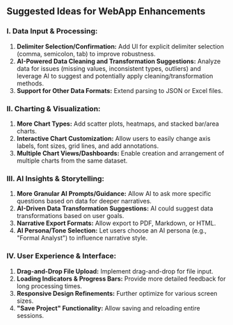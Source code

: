 ## Suggested Ideas for WebApp Enhancements

### I. Data Input & Processing:
1.  **Delimiter Selection/Confirmation:** Add UI for explicit delimiter selection (comma, semicolon, tab) to improve robustness.
2.  **AI-Powered Data Cleaning and Transformation Suggestions:** Analyze data for issues (missing values, inconsistent types, outliers) and leverage AI to suggest and potentially apply cleaning/transformation methods.
3.  **Support for Other Data Formats:** Extend parsing to JSON or Excel files.

### II. Charting & Visualization:
1.  **More Chart Types:** Add scatter plots, heatmaps, and stacked bar/area charts.
2.  **Interactive Chart Customization:** Allow users to easily change axis labels, font sizes, grid lines, and add annotations.
3.  **Multiple Chart Views/Dashboards:** Enable creation and arrangement of multiple charts from the same dataset.

### III. AI Insights & Storytelling:
1.  **More Granular AI Prompts/Guidance:** Allow AI to ask more specific questions based on data for deeper narratives.
2.  **AI-Driven Data Transformation Suggestions:** AI could suggest data transformations based on user goals.
3.  **Narrative Export Formats:** Allow export to PDF, Markdown, or HTML.
4.  **AI Persona/Tone Selection:** Let users choose an AI persona (e.g., "Formal Analyst") to influence narrative style.

### IV. User Experience & Interface:
1.  **Drag-and-Drop File Upload:** Implement drag-and-drop for file input.
2.  **Loading Indicators & Progress Bars:** Provide more detailed feedback for long processing times.
3.  **Responsive Design Refinements:** Further optimize for various screen sizes.
4.  **"Save Project" Functionality:** Allow saving and reloading entire sessions.
